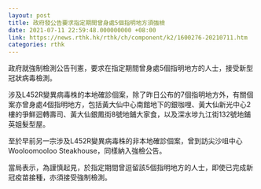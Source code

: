 ```yaml
---
layout: post
title: 政府發公告要求指定期間曾身處5個指明地方須強檢
date: 2021-07-11 22:59:48.000000000 +08:00
link: https://news.rthk.hk/rthk/ch/component/k2/1600276-20210711.htm
categories: rthk
---
```


政府就強制檢測公告刊憲，要求在指定期間曾身處5個指明地方的人士，接受新型冠狀病毒檢測。

涉及L452R變異病毒株的本地確診個案，除了昨日公布的7個指明地方外，有關個案亦曾身處4個指明地方，包括黃大仙中心南館地下的銀咖哩、黃大仙新光中心2樓的爭鮮迴轉壽司、黃大仙銀鳳街8號地鋪大家食，以及深水埗九江街132號地鋪英姐髮型屋。

至於早前另一宗涉及L452R變異病毒株的非本地確診個案，曾到訪尖沙咀中心Wooloomooloo Steakhouse，同樣納入強檢公告。

當局表示，為謹慎起見，於指定期間曾逗留該5個指明地方的人士，即使已完成新冠疫苗接種，亦須接受強制檢測。
